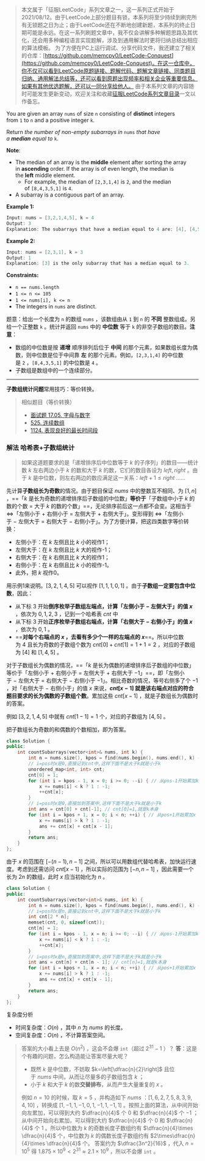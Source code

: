 > 本文属于「征服LeetCode」系列文章之一，这一系列正式开始于2021/08/12。由于LeetCode上部分题目有锁，本系列将至少持续到刷完所有无锁题之日为止；由于LeetCode还在不断地创建新题，本系列的终止日期可能是永远。在这一系列刷题文章中，我不仅会讲解多种解题思路及其优化，还会用多种编程语言实现题解，涉及到通用解法时更将归纳总结出相应的算法模板。
> <b></b>
> 为了方便在PC上运行调试、分享代码文件，我还建立了相关的仓库：[https://github.com/memcpy0/LeetCode-Conquest](https://github.com/memcpy0/LeetCode-Conquest)。在这一仓库中，你不仅可以看到LeetCode原题链接、题解代码、题解文章链接、同类题目归纳、通用解法总结等，还可以看到原题出现频率和相关企业等重要信息。如果有其他优选题解，还可以一同分享给他人。
> <b></b>
> 由于本系列文章的内容随时可能发生更新变动，欢迎关注和收藏[征服LeetCode系列文章目录](https://memcpy0.blog.csdn.net/article/details/119656559)一文以作备忘。
 
You are given an array `nums` of size `n` consisting of **distinct** integers from `1` to `n` and a positive integer `k`.

Return _the number of non-empty subarrays in_ `nums` _that have a **median** equal to_ `k`.

**Note**:
-   The median of an array is the **middle** element after sorting the array in **ascending** order. If the array is of even length, the median is the **left** middle element.
    -   For example, the median of `[2,3,1,4]` is `2`, and the median of `[8,4,3,5,1]` is `4`.
-   A subarray is a contiguous part of an array.

**Example 1:**
```java
Input: nums = [3,2,1,4,5], k = 4
Output: 3
Explanation: The subarrays that have a median equal to 4 are: [4], [4,5] and [1,4,5].
```
**Example 2:**
```java
Input: nums = [2,3,1], k = 3
Output: 1
Explanation: [3] is the only subarray that has a median equal to 3.
```
**Constraints:**
-   `n == nums.length`
-   `1 <= n <= 105`
-   `1 <= nums[i], k <= n`
-   The integers in `nums` are distinct.

题意：给出一个长度为 `n` 的数组 `nums` ，该数组由从 `1` 到 `n` 的 **不同** 整数组成。另给一个正整数 `k` 。统计并返回 `nums` 中的 **中位数** 等于 `k` 的非空子数组的数目。**注意**：
-   数组的中位数是按 **递增** 顺序排列后位于 **中间** 的那个元素，如果数组长度为偶数，则中位数是位于中间靠 **左** 的那个元素。例如，`[2,3,1,4]` 的中位数是 `2` ，`[8,4,3,5,1]` 的中位数是 `4` 。
-   子数组是数组中的一个连续部分。

---
**子数组统计问题**常用技巧：等价转换。
> 相似题目（等价转换）
> - [面试题 17.05. 字母与数字](https://leetcode.cn/problems/find-longest-subarray-lcci/)
> - [525. 连续数组](https://leetcode.cn/problems/contiguous-array/)
> - [1124. 表现良好的最长时间段](https://leetcode.cn/problems/longest-well-performing-interval/)

### 解法 哈希表+子数组统计
> 如果这道题要求的是「递增排序后中位数等于 $k$ 的子序列」的数目——统计数 $k$ 左右两边小于 $k$ 的数和大于 $k$ 的数，它们的数目各设为 $left, right$ 。由于 $k$ 是中位数，则左右两边的数应满足这一关系：$left + 1 \le right$ ……

先计算**子数组长为奇数**的情况。由于题目保证 $nums$ 中的整数互不相同、为 $[1, n]$ ，==「$k$ 是长为奇数的递增排序后子数组的中位数」**等价于**「子数组中小于 $k$ 的数的个数 $=$ 大于 $k$ 的数的个数」==，无论排序前后这一点都不会变。这相当于 $\Leftrightarrow$「左侧小于 $+$ 右侧小于 $=$ 左侧大于 $+$ 右侧大于」。变形得到 $\Leftrightarrow$「左侧小于 $-$ 左侧大于 $=$ 右侧大于 $-$ 右侧小于」。为了方便计算，把这四类数字等价转换：
-   左侧小于：在 $k$ 左侧且比 $k$ 小的视作1；
-   左侧大于：在 $k$ 左侧且比 $k$ 大的视作-1；
-   右侧大于：在 $k$ 右侧且比 $k$ 大的视作1；
-   右侧小于：在 $k$ 右侧且比 $k$ 小的视作-1。
- 此外，把 $k$ 视作0。

用示例1来说明。$[3,2,1,4,5]$ 可以视作 $[1,1,1,0,1]$ 。由于**子数组一定要包含中位数**，因此：
- 从下标 $3$ 开始**倒序枚举子数组左端点，计算「左侧小于 $-$ 左侧大于」的值 $x$** ，依次为 $0,1,2,3$ ，记到一个哈希表 $cnt$ 中
- 从下标 $3$ 开始**正序枚举子数组右端点，计算「右侧大于 $-$ 右侧小于」的值 $x$** ，依次为 $0,1$ 。
- ==**对每个右端点的 $x$ ，去看有多少个一样的左端点的 $x$**==。所以中位数为 $4$ 且长为奇数的子数组个数为 $cnt[0]+cnt[1]=1+1=2$ ，对应的子数组为 $[4]$ 和 $[1,4,5]$ 。

对于子数组长为偶数的情况，==「$k$ 是长为偶数的递增排序后子数组的中位数」等价于「左侧小于 $+$ 右侧小于 $=$ 左侧大于 $+$ 右侧大于 $-1$」==，即「左侧小于 $-$ 左侧大于 $=$ 右侧大于 $-$ 右侧小于 $-1$」。相比奇数的情况，等号右侧多了个 $-1$ ，对「右侧大于 $-$ 右侧小于」的值 $x$ 来说，**$cnt[x−1]$ 就是该右端点对应的符合题目要求的长为偶数的子数组个数**。累加这些 $cnt[x−1]$ ，就是子数组长为偶数时的答案。

例如 $[3,2,1,4,5]$ 中就有 $cnt[1−1]=1$ 个，对应的子数组为 $[4,5]$ 。

把子数组长为奇数的和偶数的个数相加，即为答案。
```cpp
class Solution {
public:
    int countSubarrays(vector<int>& nums, int k) {
        int n = nums.size(), kpos = find(nums.begin(), nums.end(), k) - nums.begin();
        // i=pos时x是0,直接记到cnt中,这样下面不是大于k就是小于k
        unordered_map<int, int> cnt;  
        cnt[0] = 1;
        for (int i = kpos - 1, x = 0; i >= 0; --i) { // 从pos-1开始累加k
            x += nums[i] < k ? 1 : -1;
            ++cnt[x]; 
        }
        // i=pos时x是0,直接加到答案中,这样下面不是大于k就是小于k
        int ans = cnt[0] + cnt[-1]; // cnt[0]=1,就是k本身
        for (int i = kpos + 1, x = 0; i < n; ++i) { // 从pos+1开始累加x
            x += nums[i] > k ? 1 : -1;
            ans += cnt[x] + cnt[x - 1];
        }
        return ans;
    }
}; 
```
由于 $x$ 的范围在 $[−(n−1),n−1]$ 之间，所以可以用数组代替哈希表，加快运行速度。考虑到还需访问 $cnt[x−1]$ ，所以实际的范围为 $[−n,n−1]$ ，因此需要一个长为 $2n$ 的数组，此时 $x$ 应当初始化为 $n$ 。
```cpp
class Solution {
public:
    int countSubarrays(vector<int>& nums, int k) {
        int n = nums.size(), kpos = find(nums.begin(), nums.end(), k) - nums.begin();
        // i=pos时x是n,直接记到cnt中,这样下面不是大于k就是小于k 
        int cnt[2 * n];
        memset(cnt, 0, sizeof(cnt));
        cnt[n] = 1;
        for (int i = kpos - 1, x = n; i >= 0; --i) { // 从pos-1开始累加k
            x += nums[i] < k ? 1 : -1;
            ++cnt[x]; 
        }
        // i=pos时x是n,直接加到答案中,这样下面不是大于k就是小于k
        int ans = cnt[n] + cnt[n - 1]; // cnt[n]=1,就是k本身
        for (int i = kpos + 1, x = n; i < n; ++i) { // 从pos+1开始累加x
            x += nums[i] > k ? 1 : -1;
            ans += cnt[x] + cnt[x - 1];
        }
        return ans;
    }
}; 
```
复杂度分析
- 时间复杂度：$O(n)$ ，其中 $n$ 为 $nums$ 的长度。
- 空间复杂度：$O(n)$ ，不计算答案空间。
> 答案的大小看上去是 $O(n^2)$ ，这会不会爆 `int`（超过 $2^{31}-1$ ）？
> **答**：这是个有趣的问题，怎么构造能让答案尽量大呢？
> - 既然 $k$ 是中位数，不妨取 $k=\left[\dfrac{n}{2}\right]$ 且位于 $nums$ 中间，从而让尽量多的子数组包含 $k$ ；
> - 小于 $k$ 和大于 $k$ 的数**交替排布**，从而产生大量重复的 $x$ 。
>  
> 例如 $n=10$ 的时候，取 $k=5$ ，并构造如下 $nums$ ：$[1,6,2,7,5,8,3,9,4,10]$ ，转换成 $[1,−1,1,−1,0,1,−1,1,−1,1]$ 。按照上面的算法，从中间开始向左累加，可以得到大约 $\dfrac{n}{4}$​ 个 $0$ 和 $\dfrac{n}{4}$ 个 $-1$ ；从中间开始向右累加，可以得到大约 $\dfrac{n}{4}$ 个 $0$ 和 $\dfrac{n}{4}$ 个 $1$ 。所以中位数为 $k$ 的奇数长度子数组约有 $\dfrac{n}{4}\times \dfrac{n}{4}$ 个，中位数为 $k$ 的偶数长度子数组约有 $2\times\dfrac{n}{4}\times \dfrac{n}{4}$ 个。
> 答案约为 $\dfrac{3n^2}{16}$ ，代入 $n=10^5$ 得 $1.875\times 10^9 < 2^{31} \approx 2.1\times 10^9$ ，所以不会爆 `int` 。


